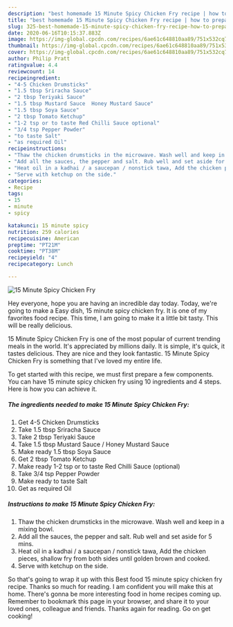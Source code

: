 ```yaml
---
description: "best homemade 15 Minute Spicy Chicken Fry recipe | how to prepare 15 Minute Spicy Chicken Fry"
title: "best homemade 15 Minute Spicy Chicken Fry recipe | how to prepare 15 Minute Spicy Chicken Fry"
slug: 325-best-homemade-15-minute-spicy-chicken-fry-recipe-how-to-prepare-15-minute-spicy-chicken-fry
date: 2020-06-16T10:15:37.883Z
image: https://img-global.cpcdn.com/recipes/6ae61c648810aa89/751x532cq70/15-minute-spicy-chicken-fry-recipe-main-photo.jpg
thumbnail: https://img-global.cpcdn.com/recipes/6ae61c648810aa89/751x532cq70/15-minute-spicy-chicken-fry-recipe-main-photo.jpg
cover: https://img-global.cpcdn.com/recipes/6ae61c648810aa89/751x532cq70/15-minute-spicy-chicken-fry-recipe-main-photo.jpg
author: Philip Pratt
ratingvalue: 4.4
reviewcount: 14
recipeingredient:
- "4-5 Chicken Drumsticks"
- "1.5 tbsp Sriracha Sauce"
- "2 tbsp Teriyaki Sauce"
- "1.5 tbsp Mustard Sauce  Honey Mustard Sauce"
- "1.5 tbsp Soya Sauce"
- "2 tbsp Tomato Ketchup"
- "1-2 tsp or to taste Red Chilli Sauce optional"
- "3/4 tsp Pepper Powder"
- "to taste Salt"
- "as required Oil"
recipeinstructions:
- "Thaw the chicken drumsticks in the microwave. Wash well and keep in a mixing bowl."
- "Add all the sauces, the pepper and salt. Rub well and set aside for 5 mins."
- "Heat oil in a kadhai / a saucepan / nonstick tawa, Add the chicken pieces, shallow fry from both sides until golden brown and cooked."
- "Serve with ketchup on the side."
categories:
- Recipe
tags:
- 15
- minute
- spicy

katakunci: 15 minute spicy 
nutrition: 259 calories
recipecuisine: American
preptime: "PT21M"
cooktime: "PT38M"
recipeyield: "4"
recipecategory: Lunch

---
```



![15 Minute Spicy Chicken Fry](https://img-global.cpcdn.com/recipes/6ae61c648810aa89/751x532cq70/15-minute-spicy-chicken-fry-recipe-main-photo.jpg)

Hey everyone, hope you are having an incredible day today. Today, we're going to make a Easy dish, 15 minute spicy chicken fry. It is one of my favorites food recipe. This time, I am going to make it a little bit tasty. This will be really delicious.



15 Minute Spicy Chicken Fry is one of the most popular of current trending meals in the world. It's appreciated by millions daily. It is simple, it's quick, it tastes delicious. They are nice and they look fantastic. 15 Minute Spicy Chicken Fry is something that I've loved my entire life.


To get started with this recipe, we must first prepare a few components. You can have 15 minute spicy chicken fry using 10 ingredients and 4 steps. Here is how you can achieve it.

<!--inarticleads1-->

##### The ingredients needed to make 15 Minute Spicy Chicken Fry:

1. Get 4-5 Chicken Drumsticks
1. Take 1.5 tbsp Sriracha Sauce
1. Take 2 tbsp Teriyaki Sauce
1. Take 1.5 tbsp Mustard Sauce / Honey Mustard Sauce
1. Make ready 1.5 tbsp Soya Sauce
1. Get 2 tbsp Tomato Ketchup
1. Make ready 1-2 tsp or to taste Red Chilli Sauce (optional)
1. Take 3/4 tsp Pepper Powder
1. Make ready to taste Salt
1. Get as required Oil




<!--inarticleads2-->

##### Instructions to make 15 Minute Spicy Chicken Fry:

1. Thaw the chicken drumsticks in the microwave. Wash well and keep in a mixing bowl.
1. Add all the sauces, the pepper and salt. Rub well and set aside for 5 mins.
1. Heat oil in a kadhai / a saucepan / nonstick tawa, Add the chicken pieces, shallow fry from both sides until golden brown and cooked.
1. Serve with ketchup on the side.




So that's going to wrap it up with this Best food 15 minute spicy chicken fry recipe. Thanks so much for reading. I am confident you will make this at home. There's gonna be more interesting food in home recipes coming up. Remember to bookmark this page in your browser, and share it to your loved ones, colleague and friends. Thanks again for reading. Go on get cooking!
